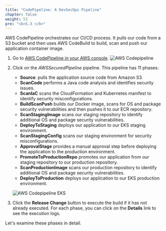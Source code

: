 ```yaml
---
title: "CodePipeline: A DevSecOps Pipeline"
chapter: false
weight: 53
pre: "<b>5.3 </b>"
---
```


AWS CodePipeline orchestrates our CI/CD process. It pulls our code from a S3 bucket and then uses AWS CodeBuild to build, scan and push our application container image.

1. Go to [AWS CodePipeline in your AWS console](https://console.aws.amazon.com/codesuite/codepipeline/pipelines).
![AWS Codepipeline](/images/aws-codepipeline.png)
2. Click on the _AWSSecuredPipeline_ pipeline. This pipeline has 11 phases:
   
   - **Source**: pulls the application source code from Amazon S3. 
   - **ScanCode** performs a Java code analysis and identifies security issues.
   - **ScanIaC** scans the CloudFormation and Kubernetes manifest to identify security misconfigurations.
   - **BuildScanPush** builds our Docker image, scans for OS and package security vulnerabilities and then pushes it to our ECR repository.
   - **ScanStagingImage** scans our staging repository to identify additional OS and package security vulnerabilities.
   - **DeployToStaging** deploys our application to our EKS staging environment.
   - **ScanStagingConfig** scans our staging environment for security misconfigurations.
   - **ApprovalStage** provides a manual approval step before deploying the application to the production environment.
   - **PromoteToProductionRepo** promotes our application from our staging repository to our production repository.
   - **ScanProductionImage** scans our production repository to identify additional OS and package security vulnerabilities.
   - **DeployToProduction** deploys our application to our EKS production environment.
   
   ![AWS Codepipeline EKS](/images/aws-codepipeline-eks.png)
3. Click the **Release Change** button to execute the build if it has not already executed. For each phase, you can click on the **Details** link to see the execution logs.

Let's examine these phases in detail.